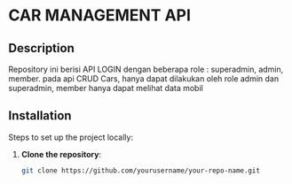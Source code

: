 # CAR MANAGEMENT API

## Description

Repository ini berisi API LOGIN dengan beberapa role : superadmin, admin, member. pada api CRUD Cars, hanya dapat dilakukan oleh role admin dan superadmin, member hanya dapat melihat data mobil

## Installation

Steps to set up the project locally:

1. **Clone the repository**:
   ```sh
   git clone https://github.com/yourusername/your-repo-name.git
